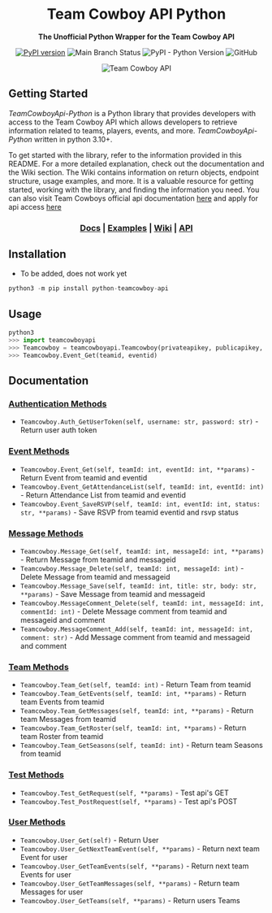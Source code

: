 <div align="center">

# Team Cowboy API Python

**The Unofficial Python Wrapper for the Team Cowboy API**

<!-- ![Development Branch Status]() -->
<!-- ![Periodic External Test Status]() -->
[![PyPI version](https://badge.fury.io/py/python-teamcowboy-api.svg)](https://badge.fury.io/py/python-teamcowboy-api)
![Main Branch Status](https://github.com/KCNilssen/TeamCowboyApi-Python/actions/workflows/build-and-test.yml/badge.svg?event=push)
![PyPI - Python Version](https://img.shields.io/pypi/pyversions/python-teamcowboy-api)
![GitHub](https://img.shields.io/github/license/KCNilssen/TeamCowboyApi-Python)

![Team Cowboy API](https://static.teamcowboy.com/images/tcLogo_glow.png)

<div align="left">

## Getting Started

*TeamCowboyApi-Python* is a Python library that provides developers with access to the Team Cowboy API which allows developers to retrieve information related to teams, players, events, and more. *TeamCowboyApi-Python* written in python 3.10+.

To get started with the library, refer to the information provided in this README. For a more detailed explanation, check out the documentation and the Wiki section. The Wiki contains information on return objects, endpoint structure, usage examples, and more. It is a valuable resource for getting started, working with the library, and finding the information you need. You can also visit Team Cowboys official api documentation [here](http://api.teamcowboy.com/v1/docs/#_Toc372547893) and apply for api access [here](https://www.teamcowboy.com/api/requestAccount)


<div align="center">

### [Docs](http://api.teamcowboy.com/v1/docs/) | [Examples]() | [Wiki](http://api.teamcowboy.com/v1/docs/) | [API](https://api.teamcowboy.com/v1/) 

<div align="left">

## Installation
- To be added, does not work yet
```python
python3 -m pip install python-teamcowboy-api
```

## Usage
```python
python3
>>> import teamcowboyapi
>>> Teamcowboy = teamcowboyapi.Teamcowboy(privateapikey, publicapikey, username, password)
>>> Teamcowboy.Event_Get(teamid, eventid)
```

## Documentation

### [Authentication Methods]()
* `Teamcowboy.Auth_GetUserToken(self, username: str, password: str)` - Return user auth token 
### [Event Methods]()
* `Teamcowboy.Event_Get(self, teamId: int, eventId: int, **params)` - Return Event from teamid and eventid 
* `Teamcowboy.Event_GetAttendanceList(self, teamId: int, eventId: int)` - Return Attendance List from teamid and eventid
* `Teamcowboy.Event_SaveRSVP(self, teamId: int, eventId: int, status: str, **params)` - Save RSVP from teamid eventid and rsvp status
### [Message Methods]()
* `Teamcowboy.Message_Get(self, teamId: int, messageId: int, **params)` - Return Message from teamid and messageid 
* `Teamcowboy.Message_Delete(self, teamId: int, messageId: int)` - Delete Message from teamid and messageid 
* `Teamcowboy.Message_Save(self, teamId: int, title: str, body: str, **params)` - Save Message from teamid and messageid 
* `Teamcowboy.MessageComment_Delete(self, teamId: int, messageId: int, commentId: int)` - Delete Message comment from teamid and messageid and comment
* `Teamcowboy.MessageComment_Add(self, teamId: int, messageId: int, comment: str)` - Add Message comment from teamid and messageid and comment
### [Team Methods]()
* `Teamcowboy.Team_Get(self, teamId: int)` - Return Team from teamid
* `Teamcowboy.Team_GetEvents(self, teamId: int, **params)` - Return team Events from teamid
* `Teamcowboy.Team_GetMessages(self, teamId: int, **params)` - Return team Messages from teamid
* `Teamcowboy.Team_GetRoster(self, teamId: int, **params)` - Return team Roster from teamid
* `Teamcowboy.Team_GetSeasons(self, teamId: int)` - Return team Seasons from teamid
### [Test Methods]()
* `Teamcowboy.Test_GetRequest(self, **params)` - Test api's GET
* `Teamcowboy.Test_PostRequest(self, **params)` - Test api's POST
### [User Methods]()
* `Teamcowboy.User_Get(self)` - Return User
* `Teamcowboy.User_GetNextTeamEvent(self, **params)` - Return next team Event for user
* `Teamcowboy.User_GetTeamEvents(self, **params)` - Return next team Events for user
* `Teamcowboy.User_GetTeamMessages(self, **params)` - Return team Messages for user
* `Teamcowboy.User_GetTeams(self, **params)` - Return users Teams
